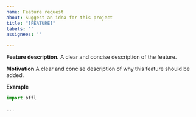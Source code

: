 ```yaml
---
name: Feature request
about: Suggest an idea for this project
title: "[FEATURE]"
labels: ''
assignees: ''

---
```


**Feature description.**
A clear and concise description of the feature.

**Motivation**
A clear and concise description of why this feature should be added.

**Example**
```python
import bffl

...
```
